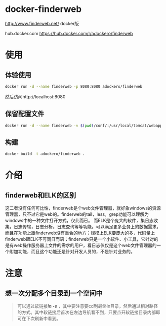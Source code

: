 # docker-finderweb
http://www.finderweb.net/    docker版

hub.docker.com
https://hub.docker.com/r/adockero/finderweb


# 使用

## 体验使用
```bash
docker run -d --name finderweb -p 8080:8080 adockero/finderweb
```
然后访问http://localhost:8080

## 保留配置文件
```bash
docker run -d --name finderweb -v $(pwd)/conf/:/usr/local/tomcat/webapps/ROOT/WEB-INF/classes/META-INF/conf/ adockero/finderweb
```

## 构建
```bash
docker build -t adockero/finderweb .
```

# 介绍

## finderweb和ELK的区别
这二者没有任何可比性，finderweb是个web文件管理器，就好象windows的资源管理器，只不过它是web的。finderweb的tail，less，grep功能可以理解为windows中的一种文件打开方式，仅此而已。
而ELK是个庞大的软件，集日志收集，日志传输，日志分析，日志查询等等功能，可以满足更多业务上的数据需求，而且在功能上跟finderweb没有重合的地方；规模上ELK要庞大的多，代码量上finderweb跟ELK不可同日而语；finderweb只是一个小软件、小工具，它针对的是有web操作服务器上文件的需求的用户，看日志仅仅是这个web文件管理器的一个附加功能，而且这个功能还是针对开发人员的，不是针对业务的。


# 注意
## 想一次分配多个目录到一个空间中
> 可以通过软链接***ln -s*** ，其中要注意要cd到最终ln目录，然后通过相对路径的方式。其中软链接后首次在左边导航看不到，只要点开软链接目录内部即可在下次刷新中看到。

